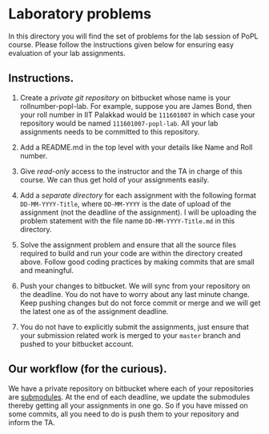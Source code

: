 # Laboratory problems

In this directory you will find the set of problems for the lab
session of PoPL course. Please follow the instructions given below for
ensuring easy evaluation of your lab assignments.

## Instructions.

1. Create a _private git repository_ on bitbucket whose name is your
   rollnumber-popl-lab. For example, suppose you are James Bond, then
   your roll number in IIT Palakkad would be `111601007` in which case
   your repository would be named `111601007-popl-lab`. All your lab
   assignments needs to be committed to this repository.

2. Add a README.md in the top level with your details like Name and
   Roll number.

3. Give _read-only_ access to the instructor and the TA in charge of
   this course. We can thus get hold of your assignments easily.

4. Add a _separate directory_ for each assignment with the following
   format `DD-MM-YYYY-Title`, where `DD-MM-YYYY` is the date of upload
   of the assignment (not the deadline of the assignment). I will be
   uploading the problem statement with the file name
   `DD-MM-YYYY-Title.md` in this directory.

5. Solve the assignment problem and ensure that all the source files
   required to build and run your code are within the directory
   created above. Follow good coding practices by making commits that
   are small and meaningful.

6. Push your changes to bitbucket. We will sync from your repository
   on the deadline. You do not have to worry about any last minute
   change. Keep pushing changes but do not force commit or merge and
   we will get the latest one as of the assignment deadline.

7. You do not have to explicitly submit the assignments, just ensure
   that your submission related work is merged to your `master` branch
   and pushed to your bitbucket account.

## Our workflow (for the curious).

We have a private repository on bitbucket where each of your
repositories are [submodules]. At the end of each deadline, we update
the submodules thereby getting all your assignments in one go. So if
you have missed on some commits, all you need to do is push them to
your repository and inform the TA.

[submodules]: <https://git-scm.com/book/en/v2/Git-Tools-Submodules>
